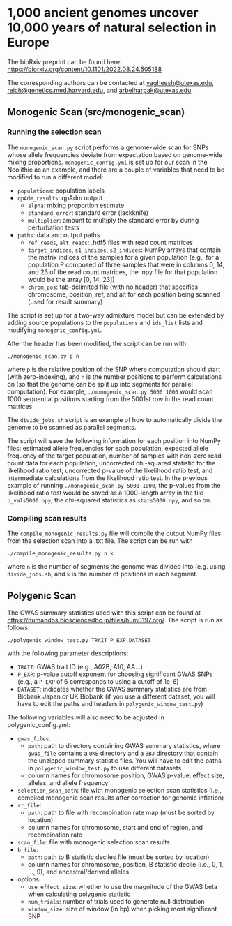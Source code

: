 # 1,000 ancient genomes uncover 10,000 years of natural selection in Europe
The bioRxiv preprint can be found here: https://biorxiv.org/content/10.1101/2022.08.24.505188

The corresponding authors can be contacted at vagheesh@utexas.edu, reich@genetics.med.harvard.edu, and arbelharpak@utexas.edu.

## Monogenic Scan (src/monogenic_scan)

### Running the selection scan

The `monogenic_scan.py` script performs a genome-wide scan for SNPs whose allele frequencies deviate from expectation based on genome-wide mixing proportions. `monogenic_config.yml` is set up for our scan in the Neolithic as an example, and there are a couple of variables that need to be modified to run a different model:

* `populations`: population labels
* `qpAdm_results`: qpAdm output
    * `alpha`: mixing proportion estimate
    * `standard_error`: standard error (jackknife)
    * `multiplier`: amount to multiply the standard error by during perturbation tests
* `paths`: data and output paths
    * `ref_reads`, `alt_reads`: .hdf5 files with read count matrices
    * `target_indices`, `s1_indices`, `s2_indices`: NumPy arrays that contain the matrix indices of the samples for a given population (e.g., for a population P composed of three samples that were in columns 0, 14, and 23 of the read count matrices, the .npy file for that population would be the array [0, 14, 23])
    * `chrom_pos`: tab-delimited file (with no header) that specifies chromosome, position, ref, and alt for each position being scanned (used for result summary)

The script is set up for a two-way admixture model but can be extended by adding source populations to the `populations` and `ids_list` lists and modifying `monogenic_config.yml`.

After the header has been modified, the script can be run with
```
./monogenic_scan.py p n
```
where `p` is the relative position of the SNP where computation should start (with zero-indexing),  and `n` is the number positions to perform calculations on (so that the genome can be split up into segments for parallel computation). For example, `./monogenic_scan.py 5000 1000` would scan 1000 sequential positions starting from the 5001st row in the read count matrices.

The ```divide_jobs.sh``` script is an example of how to automatically divide the genome to be scanned as parallel segments.

The script will save the following information for each position into NumPy files: estimated allele frequencies for each population, expected allele frequency of the target population, number of samples with non-zero read count data for each population, uncorrected chi-squared statistic for the likelihood ratio test, uncorrected p-value of the likelihood ratio test, and intermediate calculations from the likelihood ratio test. In the previous example of running `./monogenic_scan.py 5000 1000`, the p-values from the likelihood ratio test would be saved as a 1000-length array in the file `p_vals5000.npy`, the chi-squared statistics as `stats5000.npy`, and so on.

### Compiling scan results

The `compile_monogenic_results.py` file will compile the output NumPy files from the selection scan into a .txt file. The script can be run with
```
./compile_monogenic_results.py n k
```
where `n` is the number of segments the genome was divided into (e.g. using ```divide_jobs.sh```, and `k` is the number of positions in each segment.

## Polygenic Scan
The GWAS summary statistics used with this script can be found at https://humandbs.biosciencedbc.jp/files/hum0197.org/. The script is run as follows:
```
./polygenic_window_test.py TRAIT P_EXP DATASET
```
with the following parameter descriptions:
* `TRAIT`: GWAS trait ID (e.g., A02B, A10, AA...)
* `P_EXP`: p-value cutoff exponent for choosing significant GWAS SNPs (e.g., a `P_EXP` of 6 corresponds to using a cutoff of 1e-6)
* `DATASET`: indicates whether the GWAS summary statistics are from Biobank Japan or UK Biobank (if you use a different dataset, you will have to edit the paths and headers in `polygenic_window_test.py`)

The following variables will also need to be adjusted in polygenic_config.yml:
* `gwas_files`: 
    * `path`: path to directory containing GWAS summary statistics, where `gwas_file` contains a `UKB` directory and a `BBJ` directory that contain the unzipped summary statistic files. You will have to edit the paths in `polygenic_window_test.py` to use different datasets
    * column names for chromosome position, GWAS p-value, effect size, alleles, and allele frequency
* `selection_scan_path`: file with monogenic selection scan statistics (i.e., compiled monogenic scan results after correction for genomic inflation)
* `rr_file`: 
    * `path`: path to file with recombination rate map (must be sorted by location)
    *  column names for chromosome, start and end of region, and recombination rate
* `scan_file`: file with monogenic selection scan results
* `b_file`: 
    * `path`: path to B statistic deciles file (must be sorted by location)
    * column names for chromosome, position, B statistic decile (i.e., 0, 1, ..., 9), and ancestral/derived alleles
* options:
    * `use_effect_size`: whether to use the magnitude of the GWAS beta when calculating polygenic statistic
    * `num_trials`: number of trials used to generate null distribution
    * `window_size`: size of window (in bp) when picking most significant SNP

